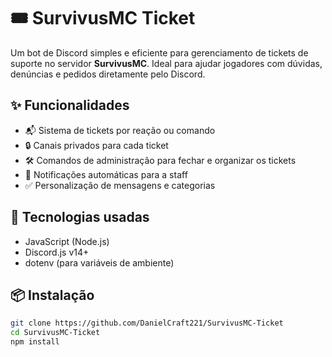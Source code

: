 # 🎟️ SurvivusMC Ticket

Um bot de Discord simples e eficiente para gerenciamento de tickets de suporte no servidor **SurvivusMC**. Ideal para ajudar jogadores com dúvidas, denúncias e pedidos diretamente pelo Discord.

## ✨ Funcionalidades

- 📬 Sistema de tickets por reação ou comando
- 🔒 Canais privados para cada ticket
- 🛠️ Comandos de administração para fechar e organizar os tickets
- 🔔 Notificações automáticas para a staff
- ✅ Personalização de mensagens e categorias

## 🚀 Tecnologias usadas

- JavaScript (Node.js)
- Discord.js v14+
- dotenv (para variáveis de ambiente)

## 📦 Instalação

```bash
git clone https://github.com/DanielCraft221/SurvivusMC-Ticket
cd SurvivusMC-Ticket
npm install
```
